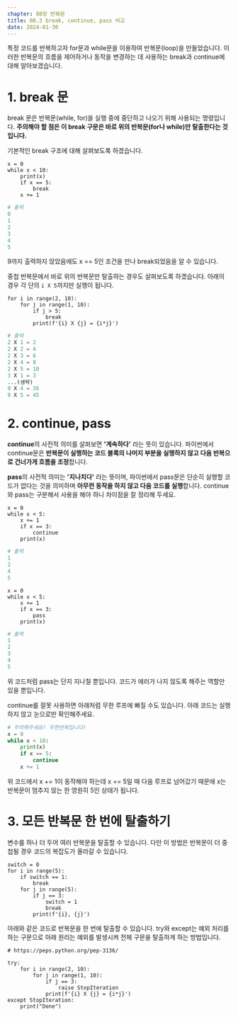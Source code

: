 ```yaml
---
chapter: 08장 반복문
title: 08.3 break, continue, pass 비교
date: 2024-01-30
---
```


특정 코드를 반복하고자 for문과 while문을 이용하여 반복문(loop)을 만들었습니다. 이러한 반복문의 흐름을 제어하거나 동작을 변경하는 데 사용하는 break과 continue에 대해 알아보겠습니다.

# 1. break 문

break 문은 반복문(while, for)을 실행 중에 중단하고 나오기 위해 사용되는 명령입니다. **주의해야 할 점은 이 break 구문은 바로 위의 반복문(for나 while)만 탈출한다는 것입니다.**

기본적인 break 구조에 대해 살펴보도록 하겠습니다.

```python-exec
x = 0
while x < 10:
    print(x)
    if x == 5:
        break
    x += 1
```

```python
# 출력
0
1
2
3
4
5
```

9까지 출력하지 않았음에도 x == 5인 조건을 만나 break되었음을 알 수 있습니다.

중첩 반복문에서 바로 위의 반복문만 탈출하는 경우도 살펴보도록 하겠습니다. 아래의 경우 각 단의 `i X 5`까지만 실행이 됩니다.

```python-exec
for i in range(2, 10):
    for j in range(1, 10):
        if j > 5:
            break
        print(f'{i} X {j} = {i*j}')
```

```python
# 출력
2 X 1 = 2
2 X 2 = 4
2 X 3 = 6
2 X 4 = 8
2 X 5 = 10
3 X 1 = 3
...(생략)
9 X 4 = 36
9 X 5 = 45
```

# 2. continue, pass

**continue**의 사전적 의미를 살펴보면 **'계속하다'** 라는 뜻이 있습니다. 파이썬에서 continue문은 **반복문이 실행하는 코드 블록의 나머지 부분을 실행하지 않고 다음 반복으로 건너가게 흐름을 조정**합니다.

**pass**의 사전적 의미는 **'지나치다'** 라는 뜻이며, 파이썬에서 pass문은 단순히 실행할 코드가 없다는 것을 의미하며 **아무런 동작을 하지 않고 다음 코드를 실행**합니다. continue와 pass는 구분해서 사용을 해야 하니 차이점을 잘 정리해 두세요.

```python-exec
x = 0
while x < 5:
    x += 1
    if x == 3:
        continue
    print(x)
```

```python
# 출력
1
2
4
5
```

```python-exec
x = 0
while x < 5:
    x += 1
    if x == 3:
        pass
    print(x)
```

```python
# 출력
1
2
3
4
5
```

위 코드처럼 pass는 단지 지나칠 뿐입니다. 코드가 에러가 나지 않도록 해주는 역할만 있을 뿐입니다.

continue를 잘못 사용하면 아래처럼 무한 루프에 빠질 수도 있습니다. 아래 코드는 실행하지 않고 눈으로만 확인해주세요.

```python
# 주의해주세요! 무한반복입니다!
x = 0
while x < 10:
    print(x)
    if x == 5:
        continue
    x += 1
```

위 코드에서 x += 1이 동작해야 하는데 x == 5일 때 다음 루프로 넘어갔기 때문에 x는 반복문이 멈추지 않는 한 영원히 5인 상태가 됩니다.

# 3. 모든 반복문 한 번에 탈출하기

변수를 하나 더 두어 여러 반복문을 탈출할 수 있습니다. 다만 이 방법은 반복문이 더 중첩될 경우 코드의 복잡도가 올라갈 수 있습니다.

```python-exec
switch = 0
for i in range(5):
    if switch == 1:
        break
    for j in range(5):
        if j == 3:
            switch = 1
            break
        print(f'{i}, {j}')
```

아래와 같은 코드로 반복문을 한 번에 탈출할 수 있습니다. try와 except는 예외 처리를 하는 구문으로 아래 원리는 예외를 발생시켜 전체 구문을 탈출하게 하는 방법입니다.

```python-exec
# https://peps.python.org/pep-3136/

try:
    for i in range(2, 10):
        for j in range(1, 10):
            if j == 3:
                raise StopIteration
            print(f'{i} X {j} = {i*j}')
except StopIteration:
    print("Done")
```
